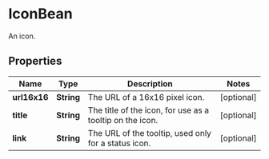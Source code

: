 

# IconBean

An icon.

## Properties

Name | Type | Description | Notes
------------ | ------------- | ------------- | -------------
**url16x16** | **String** | The URL of a 16x16 pixel icon. |  [optional]
**title** | **String** | The title of the icon, for use as a tooltip on the icon. |  [optional]
**link** | **String** | The URL of the tooltip, used only for a status icon. |  [optional]



